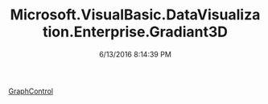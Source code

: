 ﻿---
title: Microsoft.VisualBasic.DataVisualization.Enterprise.Gradiant3D
date: 6/13/2016 8:14:39 PM
---

[GraphControl](T-Microsoft.VisualBasic.DataVisualization.Enterprise.Gradiant3D.GraphControl.html)
